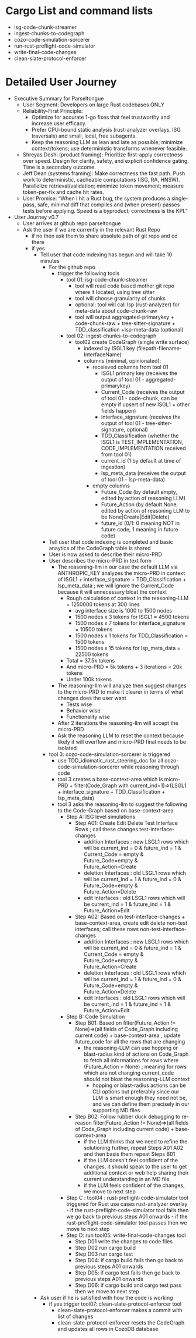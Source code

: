 # Cargo List and command lists

- isg-code-chunk-streamer
- ingest-chunks-to-codegraph
- cozo-code-simulation-sorcerer
- run-rust-preflight-code-simulator
- write-final-code-changes
- clean-slate-protocol-enforcer

# Detailed User Journey
- Executive Summary for Parseltongue
    - User Segment: Developers on large Rust codebases ONLY
    - Reliability-First Principle:
        - Optimize for accurate 1-go fixes that feel trustworthy and increase user efficacy.
        - Prefer CPU-bound static analysis (rust-analyzer overlays, ISG traversals) and small, local, free subagents.
        - Keep the reasoning LLM as lean and late as possible; minimize context/tokens; use deterministic transforms whenever feasible.
    - Shreyas Doshi (product framing): Prioritize first-apply correctness over speed. Design for clarity, safety, and explicit confidence gating. Time is a secondary outcome.
    - Jeff Dean (systems framing): Make correctness the fast path. Push work to deterministic, cacheable computations (ISG, RA, HNSW). Parallelize retrieval/validation; minimize token movement; measure token-per-fix and cache hit rates.
    - User Promise: “When I hit a Rust bug, the system produces a single-pass, safe, minimal diff that compiles and (when present) passes tests before applying. Speed is a byproduct; correctness is the KPI.”
- User Journey v0.7
    - User arrives at github repo parseltongue
    - Ask the user if we are currently in the relevant Rust Repo
        - if no then ask them to share absolute path of git repo and cd there
        - if yes
            - Tell user that code indexing has begun and will take 10 minutes
                - For the github repo
                    - trigger the following tools
                        - tool 01: isg-code-chunk-streamer
                            - tool will read code based mother git repo where it located, using tree sitter
                            - tool will choose granularity of chunks
                            - optional: tool will call lsp (rust-analyzer) for meta-data about code-chunk-raw
                            - tool will output aggregated-primarykey + code-chunk-raw + tree-sitter-signature + TDD_classification +lsp-meta-data (optional)
                        - tool 02: ingest-chunks-to-codegraph
                            - tool02 create CodeGraph (single write surface)
                                - indexed by ISGL1 key (filepath-filename-InterfaceName)
                                - columns (minimal, opinionated):
                                    - receieved columns from tool 01
                                        - ISGL1 primary key (receives the output of tool 01 - aggregated-primarykey)
                                        - Current_Code (receives the output of tool 01 - code-chunk, can be empty if upsert of new ISGL1 + other fields happen)
                                        - interface_signature (receives the output of tool 01 - tree-sitter-signature, optional)                                        
                                        - TDD_Classification (whether the ISGL1 is TEST_IMPLEMENTATION, CODE_IMPLEMENTATION received from tool 01)
                                        - current_id (1 by default at time of ingestion)
                                        - lsp_meta_data (receives the output of tool 01 - lsp-meta-data)
                                    - empty columns
                                        - Future_Code (by default empty, edited by action of reasoning LLM)
                                        - Future_Action (by default None, edited by action of reasoning LLM to be None|Create|Edit|Delete)
                                        - future_id (0/1: 0 meaning NOT in future code, 1 meaning in future code)
                - Tell user that code indexing is completed and basic anaytics of the CodeGraph table is shared
                - User is now asked to describe their micro-PRD
                - User describes the micro-PRD in text form
                    - The reasoning-llm in our case the default LLM via ANTHROPIC_KEY analyzes the micro-PRD in context of ISGL1 + interface_signature + TDD_Classification + lsp_meta_data ; we will ignore the Current_Code because it will unnecessary bloat the context
                        - Rough calculation of context in the reasoning-LLM = 1250000 tokens at 300 lines
                            - avg interface size is 1000 to 1500 nodes
                            - 1500 nodes x 3 tokens for ISGL1 = 4500 tokens
                            - 1500 nodes x 7 tokens for interface_signature = 10500 tokens
                            - 1500 nodes x 1 tokens for TDD_Classification = 1500 tokens
                            - 1500 nodes x 15 tokens for lsp_meta_data = 22500 tokens
                        - Total = 37.5k tokens
                        - And micro-PRD = 5k tokens + 3 iterations = 20k tokens
                        - Under 100k tokens 
                    - The reasoning-llm will analyze then suggest changes to the micro-PRD to make it clearer in terms of what changes does the user want
                        - Tests wise
                        - Behavior wise
                        - Functionality wise
                    - After 2 iterations the reasoning-llm will accept the micro-PRD
                    - Ask the reasoning LLM to reset the context because likely it will overflow and micro-PRD final needs to be isolated
                - tool 3: cozo-code-simulation-sorcerer is triggered
                    - use TDD_idiomatic_rust_steering_doc for all cozo-code-simulation-sorcerer while reasoning through code
                    - tool 3 creates a base-context-area which is micro-PRD + filter(Code_Graph with current_ind=1)=>(LSGL1 + interface_signature + TDD_Classification + lsp_meta_data)
                    - tool 3 asks the reasoning-llm to suggest the following to the Code-Graph based on base-context-area
                        - Step A: ISG level simulations
                            - Step A01: Create Edit Delete Test Interface Rows ; call these changes test-interface-changes
                                - addition Interfaces : new LSGL1 rows which will be current_ind = 0 & future_ind = 1 & Current_Code = empty & Future_Code=empty & Future_Action=Create
                                - deletion Interfaces : old LSGL1 rows which will be current_ind = 1 & future_ind = 0 & Future_Code=empty & Future_Action=Delete
                                - edit Interfaces : old LSGL1 rows which will be current_ind = 1 & future_ind = 1 & Future_Action=Edit
                            - Step A02: Based on test-interface-changes + base-context-area, create edit delete non-test interfaces; call these rows non-test-interface-changes
                                - addition Interfaces : new LSGL1 rows which will be current_ind = 0 & future_ind = 1 & Current_Code = empty & Future_Code=empty & Future_Action=Create
                                - deletion Interfaces : old LSGL1 rows which will be current_ind = 1 & future_ind = 0 & Future_Code=empty & Future_Action=Delete
                                - edit Interfaces : old LSGL1 rows which will be current_ind = 1 & future_ind = 1 & Future_Action=Edit
                        - Step B: Code Simulation
                            - Step B01: Based on filter(Future_Action != None)=>(all fields of Code_Graph including current code) + base-context-area , update future_code for all the rows that are changing
                                - the reasoning-LLM can use hopping or blast-radius kind of actions on Code_Graph to fetch all informations for rows where (Future_Action = None) ; meaning for rows which are not changing current_code should not bloat the reasoning-LLM context
                                    - hopping or blast-radius actions can be CLI options but preferably since our LLM is smart enough they need not be, and we can define them precisely in our supporting MD files
                            - Step B02: Follow rubber duck debugging to re-reason filter(Future_Action != None)=>(all fields of Code_Graph including current code) + base-context-area
                                - if the LLM thinks that we need to refine the solutioning further, repeat Steps A01 A02 and then basis them repeat Steps B01
                                - if the LLM doesn't feel confident of the changes, it should speak to the user to get additional context or web help sharing their current understanding in an MD file
                                - if the LLM feels confident of the changes, we move to next step
                        - Step C : tool04 : rust-preflight-code-simulator tool triggered for Rust use cases rust-analyzer overlay
                                - if the rust-preflight-code-simulator tool fails then we go back to previous steps A01 onwards
                                - if the rust-preflight-code-simulator tool passes then we move to next step
                        - Step D: run tool05: write-final-code-changes tool
                            - Step D01 write the changes to code files
                            - Step D02 run cargo build
                            - Step D03 run cargo test
                            - Step D04: if cargo build fails then go back to previous steps A01 onwards
                            - Step D05: if cargo test fails then go back to previous steps A01 onwards
                            - Step D06: if cargo build and cargo test pass then we move to next step
            - Ask user if he is satisfied with how the code is working 
                - if yes trigger tool07: clean-slate-protocol-enforcer tool
                    - clean-slate-protocol-enforcer makes a commit with list of changes
                    - clean-slate-protocol-enforcer resets the CodeGraph and updates all rows in CozoDB database



